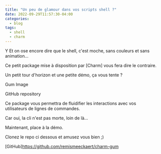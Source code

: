 ```yaml
---
title: "Un peu de glamour dans vos scripts shell ?"
date: 2022-09-29T11:57:30-04:00
categories:
  - blog
tags:
  - shell
  - charm
---
```


Y Et on ose encore dire que le shell, c'est moche, sans couleurs et sans animation...


Ce petit package mise à disposition par [Charm] vous fera dire le contraire.

Un petit tour d'horizon et une petite démo, ça vous tente ?

 

Gum Image


 

GitHub repository

 

Ce package vous permettra de fluidifier les interactions avec vos utilisateurs de lignes de commandes. 

Car oui, la cli n'est pas morte, loin de là...


 
Maintenant, place à la démo.

Clonez le repo ci dessous et amusez vous bien ;)

[GitHub]https://github.com/remismeeckaert/charm-gum

